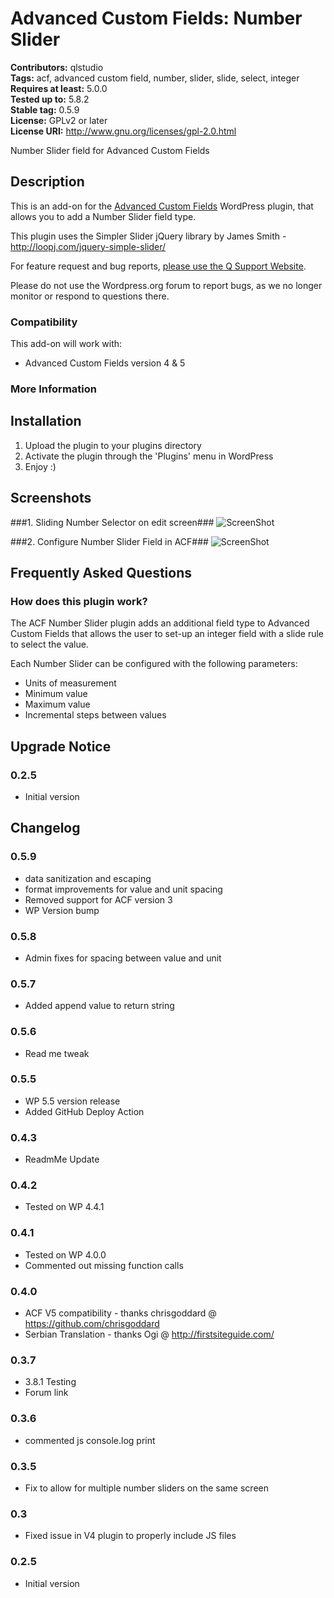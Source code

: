 # Advanced Custom Fields: Number Slider #  
**Contributors:** qlstudio  
**Tags:** acf, advanced custom field, number, slider, slide, select, integer   
**Requires at least:** 5.0.0    
**Tested up to:** 5.8.2  
**Stable tag:** 0.5.9    
**License:** GPLv2 or later  
**License URI:** http://www.gnu.org/licenses/gpl-2.0.html  

Number Slider field for Advanced Custom Fields

## Description ##

This is an add-on for the [Advanced Custom Fields](http://wordpress.org/extend/plugins/advanced-custom-fields/) WordPress plugin, that allows you to add a Number Slider field type.

This plugin uses the Simpler Slider jQuery library by James Smith - http://loopj.com/jquery-simple-slider/

For feature request and bug reports, [please use the Q Support Website](https://qstudio.us/support/categories/advanced-custom-fields-number-slider).

Please do not use the Wordpress.org forum to report bugs, as we no longer monitor or respond to questions there.

### Compatibility ###

This add-on will work with:

* Advanced Custom Fields version 4 & 5

### More Information ###


## Installation ##

1. Upload the plugin to your plugins directory
2. Activate the plugin through the 'Plugins' menu in WordPress
3. Enjoy :)

## Screenshots ##

###1. Sliding Number Selector on edit screen###
![ScreenShot](http://s.w.org/plugins/advanced-custom-fields-number-slider/screenshot-1.png?r=859692)

###2. Configure Number Slider Field in ACF###
![ScreenShot](http://s.w.org/plugins/advanced-custom-fields-number-slider/screenshot-2.png?r=859692)


## Frequently Asked Questions  ##

### How does this plugin work? ###

The ACF Number Slider plugin adds an additional field type to Advanced Custom Fields that allows the user to set-up an integer field with a slide rule to select the value.

Each Number Slider can be configured with the following parameters:

* Units of measurement
* Minimum value
* Maximum value
* Incremental steps between values

## Upgrade Notice ##

### 0.2.5 ###
* Initial version

## Changelog ##

### 0.5.9 ###

* data sanitization and escaping
* format improvements for value and unit spacing
* Removed support for ACF version 3
* WP Version bump

### 0.5.8 ###

* Admin fixes for spacing between value and unit

### 0.5.7 ###

* Added append value to return string

### 0.5.6 ###

* Read me tweak

### 0.5.5 ###

* WP 5.5 version release
* Added GitHub Deploy Action

### 0.4.3 ###
* ReadmMe Update

### 0.4.2 ###
* Tested on WP 4.4.1

### 0.4.1 ###
* Tested on WP 4.0.0
* Commented out missing function calls

### 0.4.0 ###
* ACF V5 compatibility - thanks chrisgoddard @ https://github.com/chrisgoddard
* Serbian Translation - thanks Ogi @ http://firstsiteguide.com/

### 0.3.7 ###
* 3.8.1 Testing
* Forum link

### 0.3.6 ###
* commented js console.log print 

### 0.3.5 ###
* Fix to allow for multiple number sliders on the same screen

### 0.3 ###
* Fixed issue in V4 plugin to properly include JS files

### 0.2.5 ###
* Initial version
